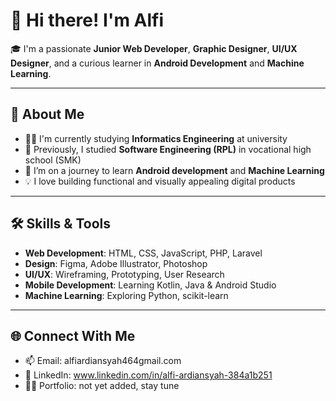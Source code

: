 # 👋 Hi there! I'm Alfi

🎓 I'm a passionate **Junior Web Developer**, **Graphic Designer**, **UI/UX Designer**, and a curious learner in **Android Development** and **Machine Learning**.

---

## 🚀 About Me

- 👨‍💻 I'm currently studying **Informatics Engineering** at university  
- 🎒 Previously, I studied **Software Engineering (RPL)** in vocational high school (SMK)  
- 🌱 I’m on a journey to learn **Android development** and **Machine Learning**
- 💡 I love building functional and visually appealing digital products

---

## 🛠 Skills & Tools

- **Web Development**: HTML, CSS, JavaScript, PHP, Laravel  
- **Design**: Figma, Adobe Illustrator, Photoshop  
- **UI/UX**: Wireframing, Prototyping, User Research  
- **Mobile Development**: Learning Kotlin, Java & Android Studio  
- **Machine Learning**: Exploring Python, scikit-learn  

---

## 🌐 Connect With Me

- 📫 Email: alfiardiansyah464gmail.com  
- 💼 LinkedIn: www.linkedin.com/in/alfi-ardiansyah-384a1b251 
- 🧑‍💻 Portfolio: not yet added, stay tune
